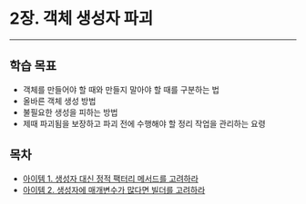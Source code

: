 # 2장. 객체 생성자 파괴

---

## 학습 목표
- 객체를 만들어야 할 때와 만들지 말아야 할 때를 구분하는 법
- 올바른 객체 생성 방법
- 불필요한 생성을 피하는 방법
- 제때 파괴됨을 보장하고 파괴 전에 수행해야 할 정리 작업을 관리하는 요령

## 목차
- [아이템 1. 생성자 대신 정적 팩터리 메서드를 고려하라](아이템%201.%20생성자%20대신%20정적%20팩터리%20메서드를%20고려하라.md)
- [아이템 2. 생성자에 매개변수가 많다면 빌더를 고려하라](아이템%202.%20생성자에%20매개변수가%20많다면%20빌더를%20고려하라.md)
